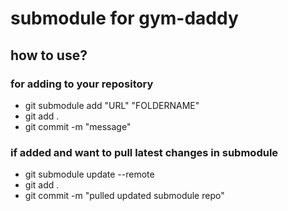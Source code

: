 # submodule for gym-daddy


## how to use?
### for adding to your repository
- git submodule add "URL" "FOLDERNAME"
- git add .
- git commit -m "message"
### if added and want to pull latest changes in submodule
- git submodule update --remote
- git add .
- git commit -m "pulled updated submodule repo"


